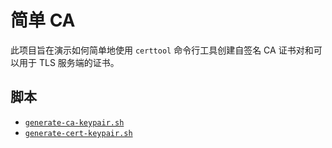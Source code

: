 # 简单 CA

此项目旨在演示如何简单地使用 `certtool` 命令行工具创建自签名 CA 证书对和可以用于 TLS 服务端的证书。

## 脚本

- [`generate-ca-keypair.sh`](scripts/generate-ca-keypair.sh)
- [`generate-cert-keypair.sh`](scripts/generate-cert-keypair.sh)
